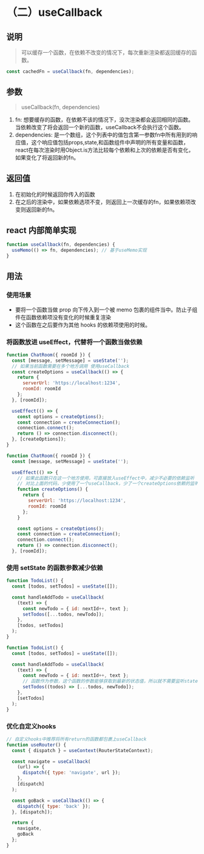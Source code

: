 # （二）useCallback

## 说明

> 可以缓存一个函数，在依赖不改变的情况下，每次重新渲染都返回缓存的函数。

```javascript
const cachedFn = useCallback(fn, dependencies);
```

## 参数

> useCallback(fn, dependencies)

1. fn: 想要缓存的函数，在依赖不该的情况下，没次渲染都会返回相同的函数。当依赖改变了将会返回一个新的函数，useCallback不会执行这个函数。
2. dependencies: 是一个数组，这个列表中的值包含第一参数fn中所有用到的响应值，这个响应值包括props,state,和函数组件中声明的所有变量和函数，react在每次渲染时用Object.is方法比较每个依赖和上次的依赖是否有变化，如果变化了将返回新的fn。

## 返回值

1. 在初始化的时候返回你传入的函数
2. 在之后的渲染中，如果依赖选项不变，则返回上一次缓存的fn，如果依赖项改变则返回新的fn。

## react 内部简单实现

```javascript
function useCallback(fn, dependencies) {
  useMemo(() => fn, dependencies); // 基于useMemo实现
}
```

## 用法

### 使用场景

- 要将一个函数当做 prop 向下传入到一个被 memo 包裹的组件当中。防止子组件在函数依赖项没有变化的时候重复渲染
- 这个函数在之后要作为其他 hooks 的依赖项使用的时候。

### 将函数放进 useEffect，代替将一个函数当做依赖

```javascript
function ChatRoom({ roomId }) {
  const [message, setMessage] = useState('');
  // 如果当前函数需要在多个地方调用 使用useCallback
  const createOptions = useCallback(() => {
    return {
      serverUrl: 'https://localhost:1234',
      roomId: roomId
    };
  }, [roomId]);

  useEffect(() => {
    const options = createOptions();
    const connection = createConnection();
    connection.connect();
    return () => connection.disconnect();
  }, [createOptions]);
}
```

```javascript
function ChatRoom({ roomId }) {
  const [message, setMessage] = useState('');

  useEffect(() => {
    // 如果此函数只在这一个地方使用，可直接放入useEffect中，减少不必要的依赖监听
    // 对比上面的代码，少使用了一个useCallback，少了一个createOptions依赖的监听
    function createOptions() {
      return {
        serverUrl: 'https://localhost:1234',
        roomId: roomId
      };
    }

    const options = createOptions();
    const connection = createConnection();
    connection.connect();
    return () => connection.disconnect();
  }, [roomId]);
```

### 使用 setState 的函数参数减少依赖

```javascript
function TodoList() {
  const [todos, setTodos] = useState([]);

  const handleAddTodo = useCallback(
    (text) => {
      const newTodo = { id: nextId++, text };
      setTodos([...todos, newTodo]);
    },
    [todos, setTodos]
  );
}
```

```javascript
function TodoList() {
  const [todos, setTodos] = useState([]);

  const handleAddTodo = useCallback(
    (text) => {
      const newTodo = { id: nextId++, text };
      // 函数作为参数，这个函数的参数能够获取到最新的状态值，所以就不需要监听state了，通过这种方式解决闭包引发的问题
      setTodos((todos) => [...todos, newTodo]);
    },
    [setTodos]
  );
}
```

### 优化自定义hooks

```javascript
// 自定义hooks中推荐将所有return的函数都包裹上useCallback
function useRouter() {
  const { dispatch } = useContext(RouterStateContext);

  const navigate = useCallback(
    (url) => {
      dispatch({ type: 'navigate', url });
    },
    [dispatch]
  );

  const goBack = useCallback(() => {
    dispatch({ type: 'back' });
  }, [dispatch]);

  return {
    navigate,
    goBack
  };
}
```

